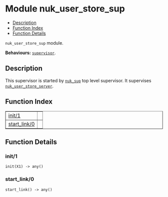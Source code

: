 

# Module nuk_user_store_sup #
* [Description](#description)
* [Function Index](#index)
* [Function Details](#functions)

`nuk_user_store_sup` module.

__Behaviours:__ [`supervisor`](supervisor.md).

<a name="description"></a>

## Description ##
This supervisor is started by [`nuk_sup`](nuk_sup.md) top level supervisor. It
supervises [`nuk_user_store_server`](nuk_user_store_server.md).<a name="index"></a>

## Function Index ##


<table width="100%" border="1" cellspacing="0" cellpadding="2" summary="function index"><tr><td valign="top"><a href="#init-1">init/1</a></td><td></td></tr><tr><td valign="top"><a href="#start_link-0">start_link/0</a></td><td></td></tr></table>


<a name="functions"></a>

## Function Details ##

<a name="init-1"></a>

### init/1 ###

`init(X1) -> any()`

<a name="start_link-0"></a>

### start_link/0 ###

`start_link() -> any()`

